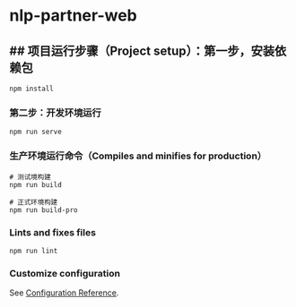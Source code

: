 <!--
 * @Description: file information
 * @Author: will
 * @Date: 2020-05-09 09:02:18
 * @LastEditors: will
 * @LastEditTime: 2020-07-27 14:45:03
 -->
# nlp-partner-web

## ## 项目运行步骤（Project setup）：第一步，安装依赖包
```
npm install
```

### 第二步：开发环境运行
```
npm run serve
```

### 生产环境运行命令（Compiles and minifies for production）
```
# 测试境构建
npm run build

# 正式环境构建
npm run build-pro
```

### Lints and fixes files
```
npm run lint
```

### Customize configuration
See [Configuration Reference](https://cli.vuejs.org/config/).
